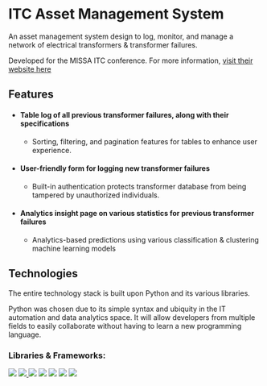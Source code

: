 # ITC Asset Management System
An asset management system design to log, monitor, and manage a network of electrical transformers & transformer failures. 

Developed for the MISSA ITC conference. For more information, [visit their website here](https://www.calpolymissa.org/html/itc.html) 

## Features
- #### Table log of all previous transformer failures, along with their specifications
  - Sorting, filtering, and pagination features for tables to enhance user experience.
- #### User-friendly form for logging new transformer failures
  - Built-in authentication protects transformer database from being tampered by unauthorized individuals.
- #### Analytics insight page on various statistics for previous transformer failures
  - Analytics-based predictions using various classification & clustering machine learning models

## Technologies
The entire technology stack is built upon Python and its various libraries. 

Python was chosen due to its simple syntax and ubiquity in the IT automation and data analytics space. It will allow developers from multiple fields to easily collaborate without having to learn a new programming language.

### Libraries & Frameworks:
<a>
  <img src="https://img.shields.io/badge/-pandas-purple?style=for-the-badge&logo=pandas"/>
</a>
<a href="https://www.djangoproject.com">
  <img src="https://img.shields.io/badge/-django-darkgreen?style=for-the-badge&logo=django" />
</a>
<a>
  <img src="https://img.shields.io/badge/-plotly%20dash-black?style=for-the-badge&logo=plotly"/>
</a>
<a>
  <img src="https://img.shields.io/badge/-flask-grey?style=for-the-badge&logo=flask"/>
</a>
<a>
  <img src="https://img.shields.io/badge/-sqlite-blue?style=for-the-badge&logo=sqlite"/>
</a>
<a>
  <img src="https://img.shields.io/badge/-postgresql-19376D?style=for-the-badge&logo=postgresql&logoColor=white"/>
</a>
<a>
  <img src="https://img.shields.io/badge/-Scikit_learn-orange?style=for-the-badge&logo=scikit-learn&logoColor=white" />
</a>